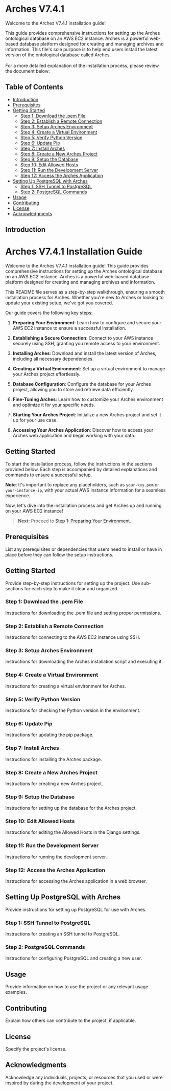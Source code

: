 <h1>Arches V7.4.1</h1>

<p align="justify">
Welcome to the Arches V7.4.1 installation guide!<br>
  
<div>
This guide provides comprehensive instructions for setting up the Arches ontological database on an AWS EC2 instance. Arches is a powerful web-based database platform designed for creating and managing archives and information. This file's sole purpose is to help end users install the latest version of the ontological database called Arches.
</div><br>For a more detailed explanation of the installation process, please review the document below:
</br>

</p>



## Table of Contents

- [Introduction](#introduction)
- [Prerequisites](#prerequisites)
- [Getting Started](#getting-started)
  - [Step 1: Download the .pem File](#step-1-download-the-pem-file)
  - [Step 2: Establish a Remote Connection](#step-2-establish-a-remote-connection)
  - [Step 3: Setup Arches Environment](#step-3-setup-arches-environment)
  - [Step 4: Create a Virtual Environment](#step-4-create-a-virtual-environment)
  - [Step 5: Verify Python Version](#step-5-verify-python-version)
  - [Step 6: Update Pip](#step-6-update-pip)
  - [Step 7: Install Arches](#step-7-install-arches)
  - [Step 8: Create a New Arches Project](#step-8-create-a-new-arches-project)
  - [Step 9: Setup the Database](#step-9-setup-the-database)
  - [Step 10: Edit Allowed Hosts](#step-10-edit-allowed-hosts)
  - [Step 11: Run the Development Server](#step-11-run-the-development-server)
  - [Step 12: Access the Arches Application](#step-12-access-the-arches-application)
- [Setting Up PostgreSQL with Arches](#setting-up-postgresql-with-arches)
  - [Step 1: SSH Tunnel to PostgreSQL](#step-1-ssh-tunnel-to-postgresql)
  - [Step 2: PostgreSQL Commands](#step-2-postgresql-commands)
- [Usage](#usage)
- [Contributing](#contributing)
- [License](#license)
- [Acknowledgments](#acknowledgments)

## Introduction

# Arches V7.4.1 Installation Guide

Welcome to the Arches V7.4.1 installation guide! This guide provides comprehensive instructions for setting up the Arches ontological database on an AWS EC2 instance. Arches is a powerful web-based database platform designed for creating and managing archives and information.

This README file serves as a step-by-step walkthrough, ensuring a smooth installation process for Arches. Whether you're new to Arches or looking to update your existing setup, we've got you covered.

Our guide covers the following key steps:

1. **Preparing Your Environment**: Learn how to configure and secure your AWS EC2 instance to ensure a successful installation.

2. **Establishing a Secure Connection**: Connect to your AWS instance securely using SSH, granting you remote access to your environment.

3. **Installing Arches**: Download and install the latest version of Arches, including all necessary dependencies.

4. **Creating a Virtual Environment**: Set up a virtual environment to manage your Arches project effortlessly.

5. **Database Configuration**: Configure the database for your Arches project, allowing you to store and retrieve data efficiently.

6. **Fine-Tuning Arches**: Learn how to customize your Arches environment and optimize it for your specific needs.

7. **Starting Your Arches Project**: Initialize a new Arches project and set it up for your use case.

8. **Accessing Your Arches Application**: Discover how to access your Arches web application and begin working with your data.

## Getting Started

To start the installation process, follow the instructions in the sections provided below. Each step is accompanied by detailed explanations and commands to ensure a successful setup.

**Note**: It's important to replace any placeholders, such as `your-key.pem` or `your-instance-ip`, with your actual AWS instance information for a seamless experience.

Now, let's dive into the installation process and get Arches up and running on your AWS EC2 instance!

> **Next:** Proceed to [Step 1: Preparing Your Environment](#step-1-preparing-your-environment).


## Prerequisites

List any prerequisites or dependencies that users need to install or have in place before they can follow the setup instructions.

## Getting Started

Provide step-by-step instructions for setting up the project. Use sub-sections for each step to make it clear and organized.

### Step 1: Download the .pem File

Instructions for downloading the .pem file and setting proper permissions.

### Step 2: Establish a Remote Connection

Instructions for connecting to the AWS EC2 instance using SSH.

### Step 3: Setup Arches Environment

Instructions for downloading the Arches installation script and executing it.

### Step 4: Create a Virtual Environment

Instructions for creating a virtual environment for Arches.

### Step 5: Verify Python Version

Instructions for checking the Python version in the environment.

### Step 6: Update Pip

Instructions for updating the pip package.

### Step 7: Install Arches

Instructions for installing the Arches package.

### Step 8: Create a New Arches Project

Instructions for creating a new Arches project.

### Step 9: Setup the Database

Instructions for setting up the database for the Arches project.

### Step 10: Edit Allowed Hosts

Instructions for editing the Allowed Hosts in the Django settings.

### Step 11: Run the Development Server

Instructions for running the development server.

### Step 12: Access the Arches Application

Instructions for accessing the Arches application in a web browser.

## Setting Up PostgreSQL with Arches

Provide instructions for setting up PostgreSQL for use with Arches.

### Step 1: SSH Tunnel to PostgreSQL

Instructions for creating an SSH tunnel to PostgreSQL.

### Step 2: PostgreSQL Commands

Instructions for configuring PostgreSQL and creating a new user.

## Usage

Provide information on how to use the project or any relevant usage examples.

## Contributing

Explain how others can contribute to the project, if applicable.

## License

Specify the project's license.

## Acknowledgments

Acknowledge any individuals, projects, or resources that you used or were inspired by during the development of your project.
